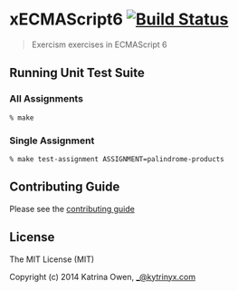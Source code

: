 # xECMAScript6 [![Build Status](https://travis-ci.org/exercism/xecmascript6.png?branch=master)](https://travis-ci.org/exercism/xecmascript6)

> Exercism exercises in ECMAScript 6

## Running Unit Test Suite

### All Assignments

    % make

### Single Assignment

    % make test-assignment ASSIGNMENT=palindrome-products

## Contributing Guide

Please see the [contributing guide](https://github.com/exercism/x-api/blob/master/CONTRIBUTING.md#the-exercise-data)

## License

The MIT License (MIT)

Copyright (c) 2014 Katrina Owen, _@kytrinyx.com

